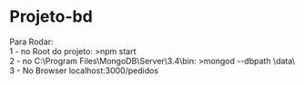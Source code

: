 # Projeto-bd
Para Rodar:  
 1 - no Root do projeto: >npm start  
 2 - no C:\Program Files\MongoDB\Server\3.4\bin: >mongod --dbpath <Root do Projeto>\data\  
 3 - No Browser localhost:3000/pedidos